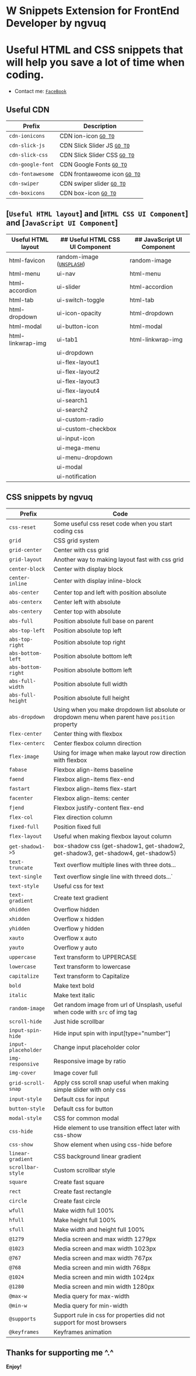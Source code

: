 # W Snippets Extension for FrontEnd Developer by ngvuq

# Useful HTML and CSS snippets that will help you save a lot of time when coding.

-   Contact me: [`FaceBook`](https://www.facebook.com/ngvuq.11/)

## Useful CDN

| Prefix            | Description                                                           |
| ----------------- | --------------------------------------------------------------------- |
| `cdn-ionicons`    | CDN ion-icon [`GO TO`](`https://ionic.io/ionicons`)                   |
| `cdn-slick-js`    | CDN Slick Slider JS [`GO TO`](`https://kenwheeler.github.io/slick/`)  |
| `cdn-slick-css`   | CDN Slick Slider CSS [`GO TO`](`https://kenwheeler.github.io/slick/`) |
| `cdn-google-font` | CDN Google Fonts [`GO TO`](`https://fonts.google.com/`)               |
| `cdn-fontawesome` | CDN frontaweome icon [`GO TO`](`https://fontawesome.com/`)            |
| `cdn-swiper`      | CDN swiper slider [`GO TO`](`https://swiperjs.com/`)                  |
| `cdn-boxicons`    | CDN box-icon [`GO TO`](`https://boxicons.com/`)                       |

## [`Useful HTML layout`] and [`HTML CSS UI Component`] and [`JavaScript UI Component`]

| Useful HTML layout | ## Useful HTML CSS UI Component                      | ## JavaScript UI Component |
| ------------------ | ---------------------------------------------------- | -------------------------- |
| html-favicon       | random-image ([`UNSPLASH`](`https://unsplash.com/`)) | random-image               |
| html-menu          | ui-nav                                               | html-menu                  |
| html-accordion     | ui-slider                                            | html-accordion             |
| html-tab           | ui-switch-toggle                                     | html-tab                   |
| html-dropdown      | ui-icon-opacity                                      | html-dropdown              |
| html-modal         | ui-button-icon                                       | html-modal                 |
| html-linkwrap-img  | ui-tab1                                              | html-linkwrap-img          |
|                    | ui-dropdown                                          |                            |
|                    | ui-flex-layout1                                      |                            |
|                    | ui-flex-layout2                                      |                            |
|                    | ui-flex-layout3                                      |                            |
|                    | ui-flex-layout4                                      |                            |
|                    | ui-search1                                           |                            |
|                    | ui-search2                                           |                            |
|                    | ui-custom-radio                                      |                            |
|                    | ui-custom-checkbox                                   |                            |
|                    | ui-input-icon                                        |                            |
|                    | ui-mega-menu                                         |                            |
|                    | ui-menu-dropdown                                     |                            |
|                    | ui-modal                                             |                            |
|                    | ui-notification                                      |                            |

## CSS snippets by ngvuq

| Prefix              | Code                                                                                             |
| ------------------- | ------------------------------------------------------------------------------------------------ |
| `css-reset`         | Some useful css reset code when you start coding css                                             |
| `grid`              | CSS grid system                                                                                  |
| `grid-center`       | Center with css grid                                                                             |
| `grid-layout`       | Another way to making layout fast with css grid                                                  |
| `center-block`      | Center with display block                                                                        |
| `center-inline`     | Center with display inline-block                                                                 |
| `abs-center`        | Center top and left with position absolute                                                       |
| `abs-centerx`       | Center left with absolute                                                                        |
| `abs-centery`       | Center top with absolute                                                                         |
| `abs-full`          | Position absolute full base on parent                                                            |
| `abs-top-left`      | Position absolute top left                                                                       |
| `abs-top-right`     | Position absolute top right                                                                      |
| `abs-bottom-left`   | Position absolute bottom left                                                                    |
| `abs-bottom-right`  | Position absolute bottom left                                                                    |
| `abs-full-width`    | Position absolute full width                                                                     |
| `abs-full-height`   | Position absolute full height                                                                    |
| `abs-dropdown`      | Using when you make dropdown list absolute or dropdown menu when parent have `position` property |
| `flex-center`       | Center thing with flexbox                                                                        |
| `flex-centerc`      | Center flexbox column direction                                                                  |
| `flex-image`        | Using for image when make layout row direction with flexbox                                      |
| `fabase`            | Flexbox align-items baseline                                                                     |
| `faend`             | Flexbox align-items flex-end                                                                     |
| `fastart`           | Flexbox align-items flex-start                                                                   |
| `facenter`          | Flexbox align-items: center                                                                      |
| `fjend`             | Flexbox justify-content flex-end                                                                 |
| `flex-col`          | Flex direction column                                                                            |
| `fixed-full`        | Position fixed full                                                                              |
| `flex-layout`       | Useful when making flexbox layout column                                                         |
| `get-shadow1->5`    | box-shadow css (get-shadow1, get-shadow2, get-shadow3, get-shadow4, get-shadow5)                 |
| `text-truncate`     | Text overflow multiple lines with three dots...                                                  |
| `text-single`       | Text overflow single line with threed dots...`                                                   |
| `text-style`        | Useful css for text                                                                              |
| `text-gradient`     | Create text gradient                                                                             |
| `ohidden`           | Overflow hidden                                                                                  |
| `xhidden`           | Overflow x hidden                                                                                |
| `yhidden`           | Overflow y hidden                                                                                |
| `xauto`             | Overflow x auto                                                                                  |
| `yauto`             | Overflow y auto                                                                                  |
| `uppercase`         | Text transform to UPPERCASE                                                                      |
| `lowercase`         | Text transform to lowercase                                                                      |
| `capitalize`        | Text transform to Capitalize                                                                     |
| `bold`              | Make text bold                                                                                   |
| `italic`            | Make text italic                                                                                 |
| `random-image`      | Get random image from url of Unsplash, useful when code with `src` of img tag                    |
| `scroll-hide`       | Just hide scrollbar                                                                              |
| `input-spin-hide`   | Hide input spin with input[type="number"]                                                        |
| `input-placeholder` | Change input placeholder color                                                                   |
| `img-responsive`    | Responsive image by ratio                                                                        |
| `img-cover`         | Image cover full                                                                                 |
| `grid-scroll-snap`  | Apply css scroll snap useful when making simple slider with only css                             |
| `input-style`       | Default css for input                                                                            |
| `button-style`      | Default css for button                                                                           |
| `modal-style`       | CSS for common modal                                                                             |
| `css-hide`          | Hide element to use transition effect later with css-show                                        |
| `css-show`          | Show element when using css-hide before                                                          |
| `linear-gradient`   | CSS background linear gradient                                                                   |
| `scrollbar-style`   | Custom scrollbar style                                                                           |
| `square`            | Create fast square                                                                               |
| `rect`              | Create fast rectangle                                                                            |
| `circle`            | Create fast circle                                                                               |
| `wfull`             | Make width full 100%                                                                             |
| `hfull`             | Make height full 100%                                                                            |
| `sfull`             | Make width and height full 100%                                                                  |
| `@1279`             | Media screen and max width 1279px                                                                |
| `@1023`             | Media screen and max width 1023px                                                                |
| `@767`              | Media screen and max width 767px                                                                 |
| `@768`              | Media screen and min width 768px                                                                 |
| `@1024`             | Media screen and min width 1024px                                                                |
| `@1280`             | Media screen and min width 1280px                                                                |
| `@max-w`            | Media query for max-width                                                                        |
| `@min-w`            | Media query for min-width                                                                        |
| `@supports`         | Support rule in css for properties did not support for most browsers                             |
| `@keyframes`        | Keyframes animation                                                                              |

## Thanks for supporting me ^.^

**Enjoy!**
